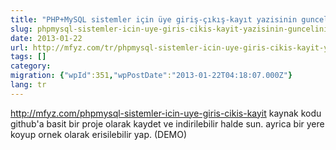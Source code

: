 ```yaml
---
title: "PHP+MySQL sistemler için üye giriş-çıkış-kayıt yazisinin guncelini yaz"
slug: phpmysql-sistemler-icin-uye-giris-cikis-kayit-yazisinin-guncelini-yaz
date: 2013-01-22
url: http://mfyz.com/tr/phpmysql-sistemler-icin-uye-giris-cikis-kayit-yazisinin-guncelini-yaz/
tags: []
category: 
migration: {"wpId":351,"wpPostDate":"2013-01-22T04:18:07.000Z"}
lang: tr
---
```


http://mfyz.com/phpmysql-sistemler-icin-uye-giris-cikis-kayit kaynak kodu github'a basit bir proje olarak kaydet ve indirilebilir halde sun. ayrica bir yere koyup ornek olarak erisilebilir yap. (DEMO)